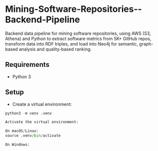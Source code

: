 # Mining-Software-Repositories--Backend-Pipeline
Backend data pipeline for mining software repositories, using AWS (S3, Athena) and Python to extract software metrics from 5K+ GitHub repos, transform data into RDF triples, and load into Neo4j for semantic, graph-based analysis and quality-based ranking.

## Requirements
* Python 3

## Setup
* Create a virtual environment:
```python
python3 -m venv .venv

Activate the virtual environment:

On macOS/Linux:
source .venv/bin/activate

On Windows:

